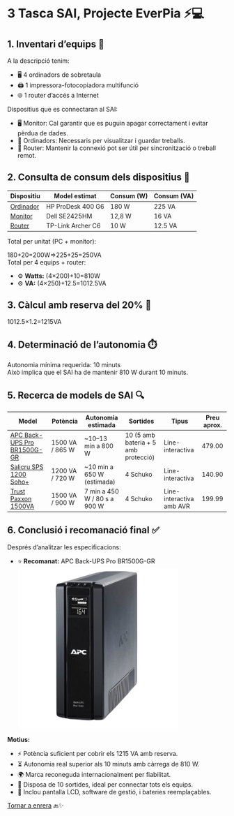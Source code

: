 # 3 Tasca SAI, Projecte EverPia ⚡💻

## 1. Inventari d’equips 🧾
A la descripció tenim:
- 🖥️ 4 ordinadors de sobretaula
- 🖨️ 1 impressora-fotocopiadora multifunció
- 🌐 1 router d’accés a Internet

Dispositius que es connectaran al SAI:
- 🖥️ Monitor: Cal garantir que es puguin apagar correctament i evitar pèrdua de dades.
- 💾 Ordinadors: Necessaris per visualitzar i guardar treballs.
- 📶 Router: Mantenir la connexió pot ser útil per sincronització o treball remot.

## 2. Consulta de consum dels dispositius 🔋

| Dispositiu | Model estimat      | Consum (W) | Consum (VA) |
|-------------|--------------------|-------------|--------------|
| [Ordinador](https://www.hp.com/pe-es/shop/desktop-hp-prodesk-400-g6-7ze63la.html#features) | HP ProDesk 400 G6  | 180 W       | 225 VA       |
| [Monitor](https://www.dell.com/es-es/shop/monitor-dell-24-se2425hm/apd/210-bqzt/monitores-y-accesorios)   | Dell SE2425HM      | 12,8 W      | 16 VA        |
| [Router](https://www.tp-link.com/es/home-networking/wifi-router/archer-c6/)    | TP-Link Archer C6  | 10 W        | 12.5 VA      |

Total per unitat (PC + monitor):

180+20=200W⇒225+25=250VA  
Total per 4 equips + router:  
- ⚙️ **Watts:** (4×200)+10=810W  
- ⚙️ **VA:** (4×250)+12.5=1012.5VA

## 3. Càlcul amb reserva del 20% 🧮

1012.5×1.2=1215VA

## 4. Determinació de l’autonomia ⏱️

Autonomia mínima requerida: 10 minuts  
Això implica que el SAI ha de mantenir 810 W durant 10 minuts.

## 5. Recerca de models de SAI 🔍

| Model | Potència | Autonomia estimada | Sortides | Tipus | Preu aprox. |
|--------|-----------|--------------------|-----------|--------|--------------|
| [APC Back-UPS Pro BR1500G-GR](https://www.apc.com/ca/en/product/BR1500G/apc-backups-pro-1500va-865w-tower-120v-10x-nema-515r-outlets-avr-lcd-user-replaceable-battery/) | 1500 VA / 865 W | ~10–13 min a 800 W | 10 (5 amb bateria + 5 amb protecció) | Line-interactiva | 479.00 |
| [Salicru SPS 1200 Soho+](https://www.amazon.es/Salicru-SPS-1200-Soho-Sistema-alimentaci%C3%B3n-ininterrumpida/dp/B079FX7WR7?th=1) | 1200 VA / 720 W | ~10 min a 650 W (estimada) | 4 Schuko | Line-interactiva | 140.90 |
| [Trust Paxxon 1500VA](https://www.trust.com/en/product/23505-paxxon-1500va-uninterruptible-power-supply-ups-eu) | 1500 VA / 900 W | 7 min a 450 W / 80 s a 900 W | 4 Schuko | Line-interactiva amb AVR | 199.99 |

## 6. Conclusió i recomanació final ✅

Després d’analitzar les especificacions:
- ⭐ **Recomanat:** APC Back-UPS Pro BR1500G-GR  
![Foto Sai](./img/sai2.png)

**Motius:**
- ⚡ Potència suficient per cobrir els 1215 VA amb reserva.
- ⏳ Autonomia real superior als 10 minuts amb càrrega de 810 W.
- 🌍 Marca reconeguda internacionalment per fiabilitat.
- 🔌 Disposa de 10 sortides, ideal per connectar tots els equips.
- 🧠 Inclou pantalla LCD, software de gestió, i bateries reemplaçables.

[Tornar a enrera](./README.md) 🔙✨

